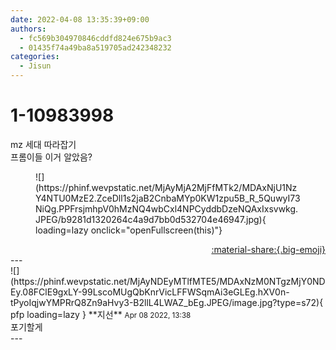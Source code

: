 ```yaml
---
date: 2022-04-08 13:35:39+09:00
authors:
  - fc569b304970846cddfd824e675b9ac3
  - 01435f74a49ba8a519705ad242348232
categories:
  - Jisun
---
```


# 1-10983998

<div class="post-container" markdown="1">
<div class="content-container md-sidebar__scrollwrap" markdown="1">

mz 세대 따라잡기 <br>프롬이들 이거 알았음?
<figure markdown="1">
![](https://phinf.wevpstatic.net/MjAyMjA2MjFfMTk2/MDAxNjU1NzY4NTU0MzE2.ZceDll1s2jaB2CnbaMYp0KW1zpu5B_R_5QuwyI73NiQg.PPFrsjmhpV0hMzNQ4wbCxl4NPCyddbDzeNQAxIxsvwkg.JPEG/b9281d1320264c4a9d7bb0d532704e46947.jpg){ loading=lazy onclick="openFullscreen(this)"}
</figure>


</div>
</div>

<div style="text-align: right;" markdown="1">
<a href="https://weverse.io/fromis9/fanpost/1-10983998" style="text-align: right;">:material-share:{.big-emoji}</a>
</div>
---

<div class="comments-container md-sidebar__scrollwrap" markdown="1">
<div class="comment" markdown="1">
<div class='id-container' markdown="1">
![](https://phinf.wevpstatic.net/MjAyNDEyMTlfMTE5/MDAxNzM0NTgzMjY0NDEy.08FClE9gxLY-99LscoMUgQbKnrVicLFFWSqmAi3eGLEg.hXV0n-tPyoIqjwYMPRrQ8Zn9aHvy3-B2llL4LWAZ_bEg.JPEG/image.jpg?type=s72){ pfp loading=lazy }
**<span class="artist">지선</span>** <small>Apr 08 2022, 13:38</small><br>
</div>
<div class='comment-body' markdown="1">
 포기할게
</div>
</div>
</div>
---
